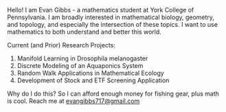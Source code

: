 Hello! I am Evan Gibbs - a mathematics student at York College of Pennsylvania.
I am broadly interested in mathematical biology, geometry, and topology, and especially the intersection of these topics. I want to use mathematics to both understand and better this world.

Current (and Prior) Research Projects:
1. Manifold Learning in Drosophila melanogaster
2. Discrete Modeling of an Aquaponics System
3. Random Walk Applications in Mathematical Ecology
4. Development of Stock and ETF Screening Application

Why do I do this? So I can afford enough money for fishing gear, plus math is cool.
Reach me at evangibbs717@gmail.com

